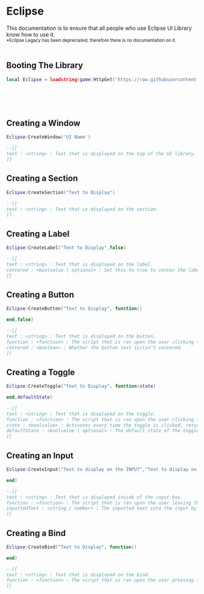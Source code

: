 # Eclipse
This documentation is to ensure that all people who use Eclipse UI Library know how to use it.
<br>
<sub>*Eclipse Legacy has been depreciated, therefore there is no documentation on it.</sub>
<br><br>
## Booting The Library
```lua
local Eclipse = loadstring(game:HttpGet('https://raw.githubusercontent.com/EclipseUtilities/Eclipse/main/UI%20Libraries/EclipseUILibrary.lua',true))()
```
<br><br><br>


## Creating a Window

```lua
Eclipse:CreateWindow('UI Name')

--[[
text : <string> : Text that is displayed on the top of the UI library. RichText is enabled for this.
]]
```

## Creating a Section

```lua
Eclipse:CreateSection("Text to Display")

--[[
text : <string> : Text that is displayed on the section.
]]
```

## Creating a Label

```lua
Eclipse:CreateLabel("Text to Display",false)

--[[
text : <string> : Text that is displayed on the label.
centered : <boolvalue | optional> : Set this to true to center the label text, otherwise ignore this.
]]
```

## Creating a Button

```lua
Eclipse:CreateButton("Text to Display", function()

end,false)

--[[
text : <string> : Text that is displayed on the button.
function : <function> : The script that is ran upon the user clicking the button.
centered : <boolean> : Whether the button text is/isn't centered.
]]
```

## Creating a Toggle


```lua
Eclipse:CreateToggle("Text to Display", function(state)

end,defaultState)

--[[
text : <string> : Text that is displayed on the toggle.
function : <function> : The script that is ran upon the user clicking the toggle.
state : <boolvalue> : Activates every time the toggle is clicked, returns whether the toggle is set to true or false.
defaultState : <boolvalue | optional> : The default state of the toggle (if true then put ,true - otherwise leave as false.
]]
```

## Creating an Input


```lua
Eclipse:CreateInput("Text to display on the INPUT","Text to display on the LEFT", function(inputtedText)

end)

--[[
text : <string> : Text that is displayed inside of the input box.
function : <function> : The script that is ran upon the user leaving the textbox.
inputtedText : <string / number> : The inputted text into the input by the user.
]]
```

## Creating a Bind


```lua
Eclipse:CreateBind("Text to Display", function()

end)

--[[
text : <string> : Text that is displayed on the bind.
function : <function> : The script that is ran upon the user pressing the bound key.
]]
```
